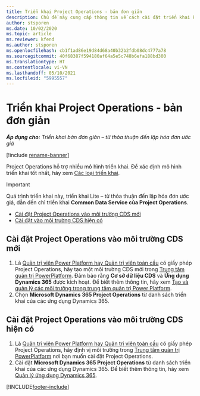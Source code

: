 ```yaml
---
title: Triển khai Project Operations - bản đơn giản
description: Chủ đề này cung cấp thông tin về cách cài đặt triển khai Project Operations Lite – từ thỏa thuận đến lập hóa đơn ước giá.
author: stsporen
ms.date: 10/02/2020
ms.topic: article
ms.reviewer: kfend
ms.author: stsporen
ms.openlocfilehash: cb1f1ad86e19d84d68a40b32b2fdb08dc4777a78
ms.sourcegitcommit: 40f68387f594180af64a5e5c748b6efa188bd300
ms.translationtype: HT
ms.contentlocale: vi-VN
ms.lasthandoff: 05/10/2021
ms.locfileid: "5995557"
---
```

# <a name="deploy-project-operations---lite"></a>Triển khai Project Operations - bản đơn giản

_**Áp dụng cho:** Triển khai bản đơn giản – từ thỏa thuận đến lập hóa đơn ước giá_

[!include [rename-banner](~/includes/cc-data-platform-banner.md)]

Project Operations hỗ trợ nhiều mô hình triển khai. Để xác định mô hình triển khai tốt nhất, hãy xem [Các loại triển khai](determine-deployment-type.md).


> [!IMPORTANT]
> Quá trình triển khai này, triển khai Lite – từ thỏa thuận đến lập hóa đơn ước giá, dẫn đến chỉ triển khai **Common Data Service của Project Operations**.

- [Cài đặt Project Operations vào môi trường CDS mới](#new)
- [Cài đặt vào môi trường CDS hiện có](#existing)



## <a name="install-project-operations-to-a-new-cds-environment"></a><a name="new"></a>Cài đặt Project Operations vào môi trường CDS mới

1. Là [Quản trị viên Power Platform hay Quản trị viên toàn cầu](/power-platform/admin/global-service-administrators-can-administer-without-license) có giấy phép Project Operations, hãy tạo một môi trường CDS mới trong [Trung tâm quản trị PowerPlatform](https://admin.powerplatform.com). Đảm bảo rằng **Cơ sở dữ liệu CDS** và **Ứng dụng Dynamics 365** được kích hoạt. Để biết thêm thông tin, hãy xem [Tạo và quản lý các môi trường trong trung tâm quản trị Power Platform](/power-platform/admin/create-environment#create-an-environment-in-the-power-platform-admin-center).
2. Chọn **Microsoft Dynamics 365 Project Operations** từ danh sách triển khai của các ứng dụng Dynamics 365.


## <a name="install-project-operations-to-an-existing-cds-environment"></a><a name="existing"></a>Cài đặt Project Operations vào môi trường CDS hiện có

1. Là [Quản trị viên Power Platform hay Quản trị viên toàn cầu](/power-platform/admin/global-service-administrators-can-administer-without-license) có giấy phép Project Operations, hãy định vị môi trường trong [Trung tâm quản trị PowerPlatform](https://admin.powerplatform.com) nơi bạn muốn cài đặt Project Operations.
2. Cài đặt **Microsoft Dynamics 365 Project Operations** từ danh sách triển khai của các ứng dụng Dynamics 365. Để biết thêm thông tin, hãy xem [Quản lý ứng dụng Dynamics 365](/power-platform/admin/manage-apps).




[!INCLUDE[footer-include](../includes/footer-banner.md)]